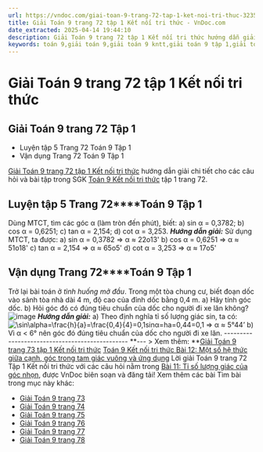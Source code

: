 ```yaml
---
url: https://vndoc.com/giai-toan-9-trang-72-tap-1-ket-noi-tri-thuc-323516
title: Giải Toán 9 trang 72 tập 1 Kết nối tri thức - VnDoc.com
date_extracted: 2025-04-14 19:44:10
description: Giải Toán 9 trang 72 tập 1 Kết nối tri thức hướng dẫn giải chi tiết các câu hỏi và bài tập trong SGK Toán 9 Kết nối tri thức tập 1.
keywords: toán 9,giải toán 9,giải toán 9 kntt,giải toán 9 tập 1,giải toán 9 kết nối tri thức,toán 9 kết nối tri thức tập 1,Toán 9 Kết nối tri thức Bài 11,giải Toán 9 Kết nối tri thức Bài 11,Bài 11 Tỉ số lượng giác của góc nhọn,toán 9 kết nối tri thức,toán 9 kết nối tri thức trang 67,toán 9 kết nối tri thức trang 68,toán 9 kết nối trang 69,toán 9 kết nối trang 70,toán 9 kết nối trang 72,toán 9 kết nối trang 71,toán 9 trang 72,giải toán 9 trang 72,toán 9 trang 72 kết nối,giải toán 9 trang 72 kết nối
---
```


# Giải Toán 9 trang 72 tập 1 Kết nối tri thức
## Giải Toán 9 trang 72 Tập 1
  * Luyện tập 5 Trang 72 Toán 9 Tập 1
  * Vận dụng Trang 72 Toán 9 Tập 1

[Giải Toán 9 trang 72 tập 1 Kết nối tri thức](<https://vndoc.com/giai-toan-9-trang-72-tap-1-ket-noi-tri-thuc-323516>) hướng dẫn giải chi tiết cho các câu hỏi và bài tập trong SGK [Toán 9 Kết nối tri thức](<https://vndoc.com/toan-9-ket-noi-tri-thuc>) tập 1 trang 72.
## **Luyện tập 5 Trang 72****Toán 9 Tập 1**
Dùng MTCT, tìm các góc α \(làm tròn đến phút\), biết:
a\) sin α = 0,3782;
b\) cos α = 0,6251;
c\) tan α = 2,154;
d\) cot α = 3,253.
_**Hướng dẫn giải:**_
Sử dụng MTCT, ta được:
a\) sin α = 0,3782 ⇒ α ≈ 22o13'
b\) cos α = 0,6251 ⇒ α ≈ 51o18'
c\) tan α = 2,154 ⇒ α ≈ 65o5'
d\) cot α = 3,253 ⇒ α ≈ 17o5'
## **Vận dụng Trang 72****Toán 9 Tập 1**
Trở lại bài toán ở _tình huống mở đầu_. Trong một tòa chung cư, biết đoạn dốc vào sảnh tòa nhà dài 4 m, độ cao của đỉnh dốc bằng 0,4 m.
a\) Hãy tính góc dốc.
b\) Hỏi góc đó có đúng tiêu chuẩn của dốc cho người đi xe lăn không?
![image](https://i.vdoc.vn/data/image/2024/07/03/638556147772266149.png)
_**Hướng dẫn giải:**_
a\) Theo định nghĩa tỉ số lượng giác sin, ta có:
![\\sin\\alpha=\\frac{h}{a}=\\frac{0,4}{4}=0,1](https://i.vdoc.vn/data/image/blank.png)sin⁡α=ha=0,44=0,1 ⇒ α ≈ 5°44’
b\) Vì α < 6° nên góc đó đúng tiêu chuẩn của dốc cho người đi xe lăn.
\-----------------------------------------------
**\--- > Xem thêm: **[Giải Toán 9 trang 73 tập 1 Kết nối tri thức](<https://vndoc.com/giai-toan-9-trang-73-tap-1-ket-noi-tri-thuc-323537>)
[Toán 9 Kết nối tri thức Bài 12: Một số hệ thức giữa cạnh, góc trong tam giác vuông và ứng dụng](<https://vndoc.com/toan-9-ket-noi-tri-thuc-bai-12-mot-so-he-thuc-giua-canh-goc-trong-tam-giac-vuong-va-ung-dung-320933>)
Lời giải Toán 9 trang 72 Tập 1 Kết nối tri thức với các câu hỏi nằm trong [Bài 11: Tỉ số lượng giác của góc nhọn](<https://vndoc.com/giai-bai-tap-sgk-toan-lop-9-bai-2-ti-so-luong-giac-cua-goc-nhon-148893>), được VnDoc biên soạn và đăng tải\!
Xem thêm các bài Tìm bài trong mục này khác:
  * [Giải Toán 9 trang 73](</giai-toan-9-trang-73-tap-1-ket-noi-tri-thuc-323537>)
  * [Giải Toán 9 trang 74](</giai-toan-9-trang-74-tap-1-ket-noi-tri-thuc-324774>)
  * [Giải Toán 9 trang 75](</giai-toan-9-trang-75-tap-1-ket-noi-tri-thuc-324775>)
  * [Giải Toán 9 trang 76](</giai-toan-9-trang-76-tap-1-ket-noi-tri-thuc-324777>)
  * [Giải Toán 9 trang 77](</giai-toan-9-trang-77-tap-1-ket-noi-tri-thuc-324780>)
  * [Giải Toán 9 trang 78](</giai-toan-9-trang-78-tap-1-ket-noi-tri-thuc-324781>)

